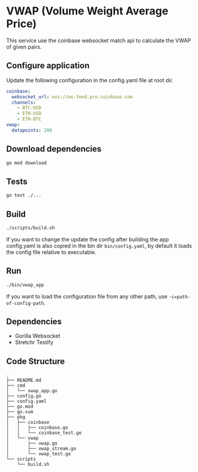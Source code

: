 # VWAP (Volume Weight Average Price)

This service use the coinbase websocket match api to calculate the VWAP of given pairs.

## Configure application
Update the following configuration in the config.yaml file at root dir.
```yaml
coinbase:
  websocket_url: wss://ws-feed.pro.coinbase.com
  channels:
    - BTC-USD
    - ETH-USD
    - ETH-BTC
vwap:
  datapoints: 200
```


## Download dependencies
```bash
go mod download
```

## Tests
```bash
go test ./...
```

## Build
```bash
./scripts/build.sh
```
If you want to change the update the config after building the app config.yaml is also copied in the bin dir `bin/config.yaml`, by default it loads the
config file relative to executable.


## Run
```bash
./bin/vwap_app
```
If you want to load the configuration file from any other path, use `-c=path-of-config-path`.

## Dependencies
* Gorilla Websocket 
* Stretchr Testify

## Code Structure
```
.
├── README.md
├── cmd
│   └── vwap_app.go
├── config.go
├── config.yaml
├── go.mod
├── go.sum
├── pkg
│   ├── coinbase
│   │   ├── coinbase.go
│   │   └── coinbase_test.go
│   └── vwap
│       ├── vwap.go
│       ├── vwap_stream.go
│       └── vwap_test.go
└── scripts
    └── build.sh
```
